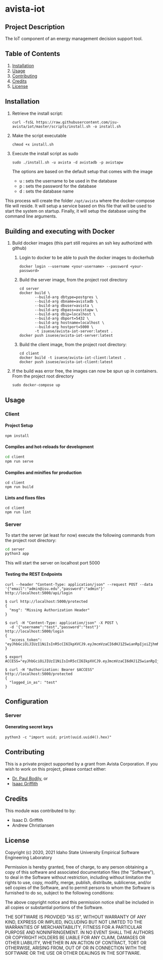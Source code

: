 # avista-iot

## Project Description

The IoT component of an energy management decision support tool.

## Table of Contents

1. [Installation](#Installation)
2. [Usage](#Usage)
3. [Contributing](#Contributing)
4. [Credits](#Credits)
5. [License](#License)

## Installation

1. Retrieve the install script:

   ```shell
   curl -fsSL https://raw.githubusercontent.com/isu-avista/iot/master/scripts/install.sh -o install.sh
   ```
 
2. Make the script executable

   ```shell
   chmod +x install.sh
   ```
   
3. Execute the install script as sudo

   ```shell
   sudo ./install.sh -u avista -d avistadb -p avistapw
   ```
   
   The options are based on the default setup that comes with the image
   - u : sets the username to be used in the database
   - p : sets the password for the database
   - d : sets the database name

This process will create the folder `/opt/avista` where the docker-compose file will reside.
It will setup a service based on this file that will be used to start the system on startup.
Finally, it will setup the database using the command line arguments.
   
## Building and executing with Docker

1. Build docker images (this part still requires an ssh key authorized with github)

   1. Login to docker to be able to push the docker images to dockerhub
   
      ```shell
      docker login --username <your-username> --password <your-password>
      ```
   
   2. Build the server image, from the project root directory

      ```shell
      cd server
      docker build \
             --build-arg dbtype=postgres \
             --build-arg dbname=avistadb \
             --build-arg dbuser=avista \
             --build-arg dbpass=avistapw \
             --build-arg dbip=localhost \
             --build-arg dbport=5432 \
             --build-arg hostname=localhost \
             --build-arg hostport=5000 \
             -t isuese/avista-iot-server:latest .
      docker push isuese/avista-iot-server:latest
      ```
      
   3. Build the client image, from the project root directory:
   
      ```shell
      cd client
      docker build -t isuese/avista-iot-client:latest .
      docker push isuese/avista-iot-client:latest
      ```

2. If the build was error free, the images can now be spun up in containers. From the project root directory
   ```shell
   sudo docker-compose up
   ```

## Usage


### Client

#### Project Setup

```
npm install
```

#### Compiles and hot-reloads for development

```bash
cd client
npm run serve
```

#### Compiles and minifies for production

```
cd client
npm run build
```

#### Lints and fixes files

```
cd client
npm run lint
```

### Server

To start the server (at least for now) execute the following commands from the project root directory:

```bash
cd server
python3 app
```

This will start the server on localhost port 5000


#### Testing the REST Endpoints

```
curl --header "Content-Type: application/json" --request POST --data '{"email":"admin@isu.edu","password":"admin"}' http://localhost:5000/api/login
```

```shell
$ curl http://localhost:5000/protected
{
  "msg": "Missing Authorization Header"
}

$ curl -H "Content-Type: application/json" -X POST \
  -d '{"username":"test","password":"test"}' http://localhost:5000/login
{
  "access_token": "eyJhbGciOiJIUzI1NiIsInR5cCI6IkpXVCJ9.eyJmcmVzaCI6dHJ1ZSwianRpIjoiZjhmNDlmMjUtNTQ4OS00NmRjLTkyOWUtZTU2Y2QxOGZhNzRlIiwidXNlcl9jbGFpbXMiOnt9LCJuYmYiOjE0NzQ0NzQ3OTEsImlhdCI6MTQ3NDQ3NDc5MSwiaWRlbnRpdHkiOiJ0ZXN0IiwiZXhwIjoxNDc0NDc1NjkxLCJ0eXBlIjoiYWNjZXNzIn0.vCy0Sec61i9prcGIRRCbG8e9NV6_wFH2ICFgUGCLKpc"
}

$ export ACCESS="eyJhbGciOiJIUzI1NiIsInR5cCI6IkpXVCJ9.eyJmcmVzaCI6dHJ1ZSwianRpIjoiZjhmNDlmMjUtNTQ4OS00NmRjLTkyOWUtZTU2Y2QxOGZhNzRlIiwidXNlcl9jbGFpbXMiOnt9LCJuYmYiOjE0NzQ0NzQ3OTEsImlhdCI6MTQ3NDQ3NDc5MSwiaWRlbnRpdHkiOiJ0ZXN0IiwiZXhwIjoxNDc0NDc1NjkxLCJ0eXBlIjoiYWNjZXNzIn0.vCy0Sec61i9prcGIRRCbG8e9NV6_wFH2ICFgUGCLKpc"

$ curl -H "Authorization: Bearer $ACCESS" http://localhost:5000/protected
{
  "logged_in_as": "test"
}
```

## Configuration

### Server

#### Generating secret keys

```shell
python3 -c "import uuid; print(uuid.uuid4().hex)"
```

## Contributing

This is a private project supported by a grant from Avista Corporation. If you wish to work on this project, please contact either:

* [Dr. Paul Bodily](mailto:bodipaul@isu.edu), or
* [Isaac Griffith](mailto:grifisaa@isu.edu)

## Credits

This module was contributed to by:

* Isaac D. Griffith
* Andrew Christiansen


## License

Copyright (c) 2020, 2021 Idaho State University Empirical Software Engineering Laboratory

Permission is hereby granted, free of charge, to any person obtaining a copy of this software and associated documentation files (the "Software"), to deal in the Software without restriction, including without limitation the rights to use, copy, modify, merge, publish, distribute, sublicense, and/or sell copies of the Software, and to permit persons to whom the Software is furnished to do so, subject to the following conditions:

The above copyright notice and this permission notice shall be included in all copies or substantial portions of the Software.

THE SOFTWARE IS PROVIDED "AS IS", WITHOUT WARRANTY OF ANY KIND, EXPRESS OR IMPLIED, INCLUDING BUT NOT LIMITED TO THE WARRANTIES OF MERCHANTABILITY, FITNESS FOR A PARTICULAR PURPOSE AND NONINFRINGEMENT. IN NO EVENT SHALL THE AUTHORS OR COPYRIGHT HOLDERS BE LIABLE FOR ANY CLAIM, DAMAGES OR OTHER LIABILITY, WHETHER IN AN ACTION OF CONTRACT, TORT OR OTHERWISE, ARISING FROM, OUT OF OR IN CONNECTION WITH THE SOFTWARE OR THE USE OR OTHER DEALINGS IN THE SOFTWARE.

